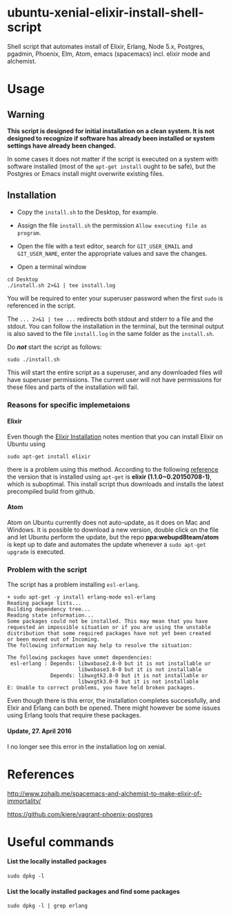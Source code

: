 # ubuntu-xenial-elixir-install-shell-script
Shell script that automates install of Elixir, Erlang, Node 5.x, Postgres, pgadmin, Phoenix, Elm, Atom, emacs (spacemacs) incl. elixir mode and alchemist.

# Usage

## Warning

**This script is designed for initial installation on a clean system. It is not designed to recognize if software has already been installed or system settings have already been changed.**

In some cases it does not matter if the script is executed on a system with software installed (most of the `apt-get install` ought to be safe), but the Postgres or Emacs install might overwrite existing files.

## Installation

- Copy the `install.sh` to the Desktop, for example.

- Assign the file `install.sh` the permission `Allow executing file as program`.

- Open the file with a text editor, search for `GIT_USER_EMAIL` and `GIT_USER_NAME`, enter the appropriate values and save the changes.

- Open a terminal window
```shell
cd Desktop
./install.sh 2>&1 | tee install.log
```

You will be required to enter your superuser password when the first `sudo` is referenced in the script.

The `... 2>&1 | tee ...` redirects both stdout and stderr to a file and the stdout. You can follow the installation in the terminal, but the terminal output is also saved to the file `install.log` in the same folder as the `install.sh`.

Do _**not**_ start the script as follows:

```shell
sudo ./install.sh
```

This will start the entire script as a superuser, and any downloaded files will have superuser permissions. The current user will not have permissions for these files and parts of the installation will fail.

### Reasons for specific implemetaions

#### Elixir
Even though the [Elixir Installation](http://elixir-lang.org/install.html) notes mention that you can install Elixir on Ubuntu using

```
sudo apt-get install elixir
```
there is a problem using this method. According to the following [reference](http://packages.ubuntu.com/xenial/elixir) the version that is installed using `apt-get` is **elixir (1.1.0~0.20150708-1)**, which is suboptimal. This install script thus downloads and installs the latest precompiled build from github.

#### Atom
Atom on Ubuntu currently does not auto-update, as it does on Mac and Windows. It is possible to download a new version, double click on the file and let Ubuntu perform the update, but the repo **ppa:webupd8team/atom** is kept up to date and automates the update whenever a `sudo apt-get upgrade` is executed.

### Problem with the script

The script has a problem installing `esl-erlang`.

```
+ sudo apt-get -y install erlang-mode esl-erlang
Reading package lists...
Building dependency tree...
Reading state information...
Some packages could not be installed. This may mean that you have
requested an impossible situation or if you are using the unstable
distribution that some required packages have not yet been created
or been moved out of Incoming.
The following information may help to resolve the situation:

The following packages have unmet dependencies:
 esl-erlang : Depends: libwxbase2.8-0 but it is not installable or
                       libwxbase3.0-0 but it is not installable
              Depends: libwxgtk2.8-0 but it is not installable or
                       libwxgtk3.0-0 but it is not installable
E: Unable to correct problems, you have held broken packages.
```

Even though there is this error, the installation completes successfully, and Elxir and Erlang can both be opened. There might however be some issues using Erlang tools that require these packages.

#### Update, 27. April 2016
I no longer see this error in the installation log on xenial.

# References

http://www.zohaib.me/spacemacs-and-alchemist-to-make-elixir-of-immortality/

https://github.com/kiere/vagrant-phoenix-postgres

# Useful commands

#### List the locally installed packages

```shell
sudo dpkg -l
```

#### List the locally installed packages and find some packages

```shell
sudo dpkg -l | grep erlang
```
